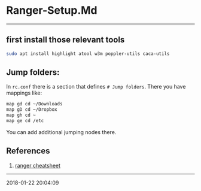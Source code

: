 # Ranger-Setup.Md

----------------------------------------- 

## first install those relevant tools

```bash
sudo apt install highlight atool w3m poppler-utils caca-utils
```

## Jump folders:
In `rc.conf` there is a section that defines `# Jump folders`. There you have mappings like:
``` md
map gd cd ~/Downloads
map gD cd ~/Dropbox
map gh cd ~
map ge cd /etc
```
You can add additional jumping nodes there.

## References

1. [ranger cheatsheet](http://ranger.nongnu.org/cheatsheet.svg)

-----------------------------------------
2018-01-22 20:04:09
